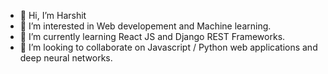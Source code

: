 - 👋 Hi, I’m Harshit
- 👀 I’m interested in Web developement and Machine learning.
- 🌱 I’m currently learning React JS and Django REST Frameworks.
- 💞️ I’m looking to collaborate on Javascript / Python web applications and deep neural networks. 

<!---
Raichu-007/Raichu-007 is a ✨ special ✨ repository because its `README.md` (this file) appears on your GitHub profile.
You can click the Preview link to take a look at your changes.
--->
